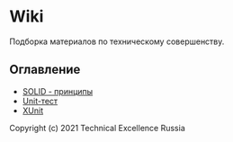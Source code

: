 # Wiki

Подборка материалов по техническому совершенству.

## Оглавление

- [SOLID - принципы](SOLID.md)
- [Unit-тест](UnitTest.md)
- [XUnit](Xunit.md)

Copyright (c) 2021 Technical Excellence Russia
